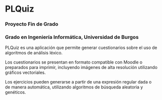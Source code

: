 PLQuiz
======

### Proyecto Fin de Grado

### Grado en Ingeniería Informática, Universidad de Burgos

PLQuiz es una aplicación que permite generar cuestionarios sobre el uso de algoritmos de análisis léxico.

Los cuestionarios se presentan en formato compatible con Moodle o preparados para imprimir, incluyendo imágenes de alta resolución utilizando gráficos vectoriales.

Los ejercicios pueden generarse a partir de una expresión regular dada o de manera automática, utilizando algoritmos de búsqueda aleatoria y genéticos.
